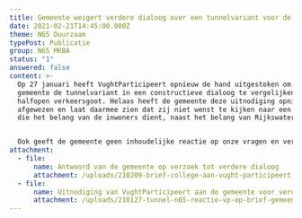 ```yaml
---
title: Gemeente weigert verdere dialoog over een tunnelvariant voor de N65
date: 2021-02-21T14:45:00.000Z
theme: N65 Duurzaam
typePost: Publicatie
group: N65 MKBA
status: "1"
answered: false
content: >-
  Op 27 januari heeft VughtParticipeert opnieuw de hand uitgestoken om met de
  gemeente de tunnelvariant in een constructieve dialoog te vergelijken met de
  halfopen verkeersgoot. Helaas heeft de gemeente deze uitnodiging opnieuw
  afgewezen en laat daarmee zien dat zij niet wenst te kijken naar een variant
  die het belang van de inwoners dient, naast het belang van Rijkswaterstaat.


  Ook geeft de gemeente geen inhoudelijke reactie op onze vragen en verwijst naar enkele onvolkomenheden in de calculatie van de Lunettentunnel. In een contructieve dialoog hadden wij deze onvolkomenheden kunnen kwantificeren en vergelijken met de voordelen van de tunnelvariant wat betreft leefbaarheid en gezondheidswinst tegenover de calculatie van de gemeente waarin verzuimd is de kosten voor het aanpassen van het onderliggend wegennet en de kosten die gemaakt worden voor de N65 als onderdeel van project PHS (Programma Hoogfrequent Spoor) te betrekken.
attachment:
  - file:
      name: Antwoord van de gemeente op verzoek tot verdere dialoog
      attachment: /uploads/210209-brief-college-aan-vught-participeert.pdf
  - file:
      name: Uitnodiging van VughtParticipeert aan de gemeente voor verdere dialoog
      attachment: /uploads/210127-tunnel-n65-reactie-vp-op-brief-gemeente-dd-12-januari.vs10.pdf
---
```

